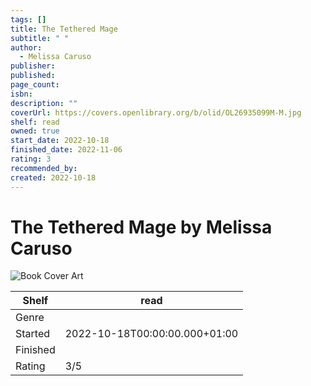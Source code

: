 ```yaml
---
tags: []
title: The Tethered Mage
subtitle: " "
author:
  - Melissa Caruso
publisher: 
published: 
page_count: 
isbn: 
description: ""
coverUrl: https://covers.openlibrary.org/b/olid/OL26935099M-M.jpg
shelf: read
owned: true
start_date: 2022-10-18
finished_date: 2022-11-06
rating: 3
recommended_by: 
created: 2022-10-18
---
```


# The Tethered Mage by Melissa Caruso

![Book Cover Art](https://covers.openlibrary.org/b/olid/OL26935099M-M.jpg)

| Shelf | read |
| --- | --- |
| Genre |  |
| Started | 2022-10-18T00:00:00.000+01:00 |
| Finished |  |
| Rating | 3/5 |

